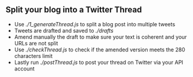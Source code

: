 ## Split your blog into a Twitter Thread

- Use _./1_generateThread.js_ to split a blog post into multiple tweets
- Tweets are drafted and saved to _./drafts_
- Amend manually the draft to make sure your text is coherent and your URLs are not split
- Use _./checkThread.js_ to check if the amended version meets the 280 characters limit
- Lastly run _./postThread.js_ to post your thread on Twitter via your API account